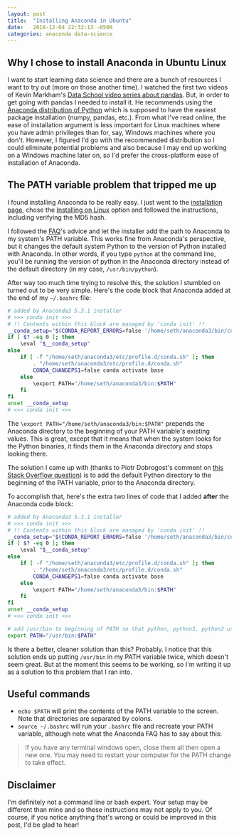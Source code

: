 ```yaml
---
layout: post
title:  "Installing Anaconda in Ubuntu"
date:   2018-12-04 22:32:13 -0500
categories: anaconda data-science
---
```

## Why I chose to install Anaconda in Ubuntu Linux

I want to start learning data science and there are a bunch of resources I want to try out (more on those another time). I watched the first two videos of Kevin Markham's [Data School video series about pandas](https://www.dataschool.io/easier-data-analysis-with-pandas/). But, in order to get going with pandas I needed to install it. He recommends using the [Anaconda distribution of Python](https://docs.anaconda.com/anaconda/) which is supposed to have the easiest package installation (numpy, pandas, etc.). From what I've read online, the ease of installation argument is less important for Linux machines where you have admin privileges than for, say, Windows machines where you don't. However, I figured I'd go with the recommended distribution so I could eliminate potential problems and also because I may end up working on a Windows machine later on, so I'd prefer the cross-platform ease of installation of Anaconda. 

## The PATH variable problem that tripped me up

I found installing Anaconda to be really easy. I just went to the [installation page](https://docs.anaconda.com/anaconda/install/), chose the [Installing on Linux](https://docs.anaconda.com/anaconda/install/linux/) option and followed the instructions, including verifying the MD5 hash.

I followed the [FAQ](https://docs.anaconda.com/anaconda/user-guide/faq/#distribution-faq-linux-path)'s advice and let the installer add the path to Anaconda to my system's PATH variable. This works fine from Anaconda's perspective, but it changes the default system Python to the version of Python installed with Anaconda. In other words, if you type `python` at the command line, you'll be running the version of python in the Anaconda directory instead of the default directory (in my case, `/usr/bin/python`).

After way too much time trying to resolve this, the solution I stumbled on turned out to be very simple. Here's the code block that Anaconda added at the end of my `~/.bashrc` file:

```bash
# added by Anaconda3 5.3.1 installer
# >>> conda init >>>
# !! Contents within this block are managed by 'conda init' !!
__conda_setup="$(CONDA_REPORT_ERRORS=false '/home/seth/anaconda3/bin/conda' shell.bash hook 2> /dev/null)"
if [ $? -eq 0 ]; then
    \eval "$__conda_setup"
else
    if [ -f "/home/seth/anaconda3/etc/profile.d/conda.sh" ]; then
        . "/home/seth/anaconda3/etc/profile.d/conda.sh"
        CONDA_CHANGEPS1=false conda activate base
    else
        \export PATH="/home/seth/anaconda3/bin:$PATH"
    fi
fi
unset __conda_setup
# <<< conda init <<<
```

The `\export PATH="/home/seth/anaconda3/bin:$PATH"` prepends the Anaconda directory to the beginning of your PATH variable's existing values. This is great, except that it means that when the system looks for the Python binaries, it finds them in the Anaconda directory and stops looking there.

The solution I came up with (thanks to Piotr Dobrogost's comment on [this Stack Overflow question](https://stackoverflow.com/questions/24664435/use-default-python-rather-than-anaconda-installation-when-called-from-the-termin)) is to add the default Python directory to the beginning of the PATH variable, prior to the Anaconda directory.

To accomplish that, here's the extra two lines of code that I added **after** the Anaconda code block:

```bash
# added by Anaconda3 5.3.1 installer
# >>> conda init >>>
# !! Contents within this block are managed by 'conda init' !!
__conda_setup="$(CONDA_REPORT_ERRORS=false '/home/seth/anaconda3/bin/conda' shell.bash hook 2> /dev/null)"
if [ $? -eq 0 ]; then
    \eval "$__conda_setup"
else
    if [ -f "/home/seth/anaconda3/etc/profile.d/conda.sh" ]; then
        . "/home/seth/anaconda3/etc/profile.d/conda.sh"
        CONDA_CHANGEPS1=false conda activate base
    else
        \export PATH="/home/seth/anaconda3/bin:$PATH"
    fi
fi
unset __conda_setup
# <<< conda init <<<

# add /usr/bin to beginning of PATH so that python, python3, python2 use default system python not Anaconda python 
export PATH="/usr/bin:$PATH"
```

Is there a better, cleaner solution than this? Probably. I notice that this solution ends up putting `/usr/bin` in my PATH variable twice, which doesn't seem great. But at the moment this seems to be working, so I'm writing it up as a solution to this problem that I ran into.

## Useful commands

- `echo $PATH` will print the contents of the PATH variable to the screen. Note that directories are separated by colons.
- `source ~/.bashrc` will run your `.bashrc` file and recreate your PATH variable, although note what the Anaconda FAQ has to say about this:

> If you have any terminal windows open, close them all then open a new one. You may need to restart your computer for the PATH change to take effect. 

## Disclaimer

I'm definitely not a command line or bash expert. Your setup may be different than mine and so these instructions may not apply to you. Of course, if you notice anything that's wrong or could be improved in this post, I'd be glad to hear!
